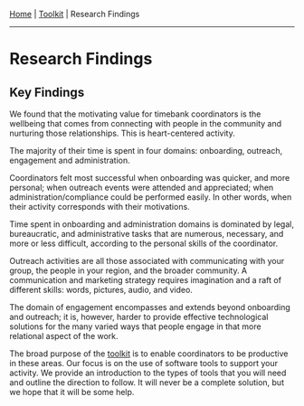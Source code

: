 [Home](index.html) | [Toolkit](Toolkit.html) | Research Findings

---
# Research Findings

## Key Findings

We found that the motivating value for timebank coordinators is the wellbeing that comes from connecting with people in the community and nurturing those relationships. This is heart-centered activity. 

The majority of their time is spent in four domains: onboarding, outreach, engagement and administration.

Coordinators felt most successful when onboarding was quicker, and more personal; when outreach events were attended and appreciated; when administration/compliance could be performed easily. In other words, when their activity corresponds with their motivations. 

Time spent in onboarding and administration domains is dominated by legal, bureaucratic, and administrative tasks that are numerous, necessary, and more or less difficult, according to the personal skills of the coordinator. 

Outreach activities are all those associated with communicating with your group, the people in your region, and the broader community. A communication and marketing strategy requires imagination and a raft of different skills: words, pictures, audio, and video.

The domain of engagement encompasses and extends beyond onboarding and outreach; it is, however, harder to provide effective technological solutions for the many varied ways that people engage in that more relational aspect of the work.

The broad purpose of the [toolkit](Toolkit.html) is to enable coordinators to be productive in these areas. Our focus is on the use of software tools to support your activity. We provide an introduction to the types of tools that you will need and outline the direction to follow. It will never be a complete solution, but we hope that it will be some help.
 
